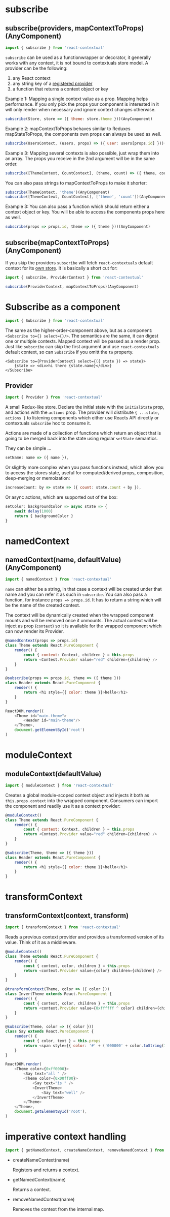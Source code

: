 # subscribe

## subscribe(providers, mapContextToProps)(AnyComponent)

```js
import { subscribe } from 'react-contextual'
```

`subscribe` can be used as a functionwrapper or decorator, it generally works with any context, it is not bound to contextuals store model. A provider can be the following:

1. any React context
2. any string key of a [registered provider](https://github.com/drcmda/react-contextual/blob/master/API.md#namedcontext)
3. a function that returns a context object or key

Example 1: Mapping a single context value as a prop. Mapping helps performance. If you only pick the props your component is interested in it will only render when necessary and ignore context changes otherwise.

```js
subscribe(Store, store => ({ theme: store.theme }))(AnyComponent)
```

Example 2: mapContextToProps behaves similar to Reduxes mapStateToProps, the components own props can always be used as well.

```js
subscribe(UsersContext, (users, props) => ({ user: users[props.id] }))(AnyComponent)
```

Example 3: Mapping several contexts is also possible, just wrap them into an array. The props you receive in the 2nd argument will be in the same order.

```js
subscribe([ThemeContext, CountContext], (theme, count) => ({ theme, count }))(AnyComponent)
```

You can also pass strings to mapContextToProps to make it shorter:

```js
subscribe(ThemeContext, 'theme')(AnyComponent)
subscribe([ThemeContext, CountContext], ['theme', 'count'])(AnyComponent)
```

Example 3: You can also pass a function which should return either a context object or key. You will be able to access the components props here as well.

```js
subscribe(props => props.id, theme => ({ theme }))(AnyComponent)
```

## subscribe(mapContextToProps)(AnyComponent)

If you skip the providers `subscribe` will fetch `react-contextuals` default context for its [own store](https://github.com/drcmda/react-contextual/blob/master/API.md#provider). It is basically a short cut for:

```js
import { subscribe, ProviderContext } from 'react-contextual'

subscribe(ProviderContext, mapContextToProps)(AnyComponent)
```

# Subscribe as a component

```js
import { Subscribe } from 'react-contextual'
```

The same as the higher-order-component above, but as a component: `<Subscribe to={} select={}/>`. The semantics are the same, it can digest one or multiple contexts. Mapped context will be passed as a render prop. Just like `subscribe` can skip the first argument and use `react-contextuals` default context, so can `Subscribe` if you omitt the `to` property.

```
<Subscribe to={ProviderContext} select={({ state }) => state}>
    {state => <div>hi there {state.name}</div>}
</Subscribe>
```

## Provider

```js
import { Provider } from 'react-contextual'
```

A small Redux-like store. Declare the initial state with the `initialState` prop, and actions with the `actions` prop. The provider will distribute `{ ...state, actions }` to listening components which either use Reacts API directly or contextuals `subscribe` hoc to consume it.

Actions are made of a collection of functions which return an object that is going to be merged back into the state using regular `setState` semantics.

They can be simple ...

```js
setName: name => ({ name }),
```

Or slightly more complex when you pass functions instead, which allow you to access the stores state, useful for computed/derived props, composition, deep-merging or memoization:

```js
increaseCount: by => state => ({ count: state.count + by }),
```

Or async actions, which are supported out of the box:

```js
setColor: backgroundColor => async state => {
    await delay(1000)
    return { backgroundColor }
}
```

# namedContext

## namedContext(name, defaultValue)(AnyComponent)

```js
import { namedContext } from 'react-contextual'
```

`name` can either be a string, in that case a context will be created under that name and you can refer it as such in `subscribe`. You can also pass a function, for instance `props => props.id`. It has to return a string which will be the name of the created context.

The context will be dynamically created when the wrapped component mounts and will be removed once it unmounts. The actual context will be inject as prop (`context`) so it is available for the wrapped component which can now render its Provider.

```js
@namedContext(props => props.id)
class Theme extends React.PureComponent {
    render() {
        const { context: Context, children } = this.props
        return <Contest.Provider value="red" children={children} />
    }
}

@subscribe(props => props.id, theme => ({ theme }))
class Header extends React.PureComponent {
    render() {
        return <h1 style={{ color: theme }}>hello</h1>
    }
}

ReactDOM.render((
    <Theme id="main-theme">
        <Header id="main-theme"/>
    </Theme>,
    document.getElementById('root')
)
```

# moduleContext

## moduleContext(defaultValue)

```js
import { moduleContext } from 'react-contextual'
```

Creates a global module-scoped context object and injects it both as `this.props.context` into the wrapped component. Consumers can import the component and readily use it as a context provider:

```js
@moduleContext()
class Theme extends React.PureComponent {
    render() {
        const { context: Context, children } = this.props
        return <Contest.Provider value="red" children={children} />
    }
}

@subscribe(Theme, theme => ({ theme }))
class Header extends React.PureComponent {
    render() {
        return <h1 style={{ color: theme }}>hello</h1>
    }
}
```

# transformContext

## transformContext(context, transform)

```js
import { transformContext } from 'react-contextual'
```

Reads a previous context provider and provides a transformed version of its value. Think of it as a middleware.

```js
@moduleContext()
class Theme extends React.PureComponent {
    render() {
        const { context, color, children } = this.props
        return <context.Provider value={color} children={children} />
    }
}

@transformContext(Theme, color => ({ color }))
class InvertTheme extends React.PureComponent {
    render() {
        const { context, color, children } = this.props
        return <context.Provider value={0xffffff ^ color} children={children} />
    }
}

@subscribe(Theme, color => ({ color }))
class Say extends React.PureComponent {
    render() {
        const { color, text } = this.props
        return <span style={{ color: '#' + ('000000' + color.toString(16)).substr(-6) }}>{text}</span>
    }
}

ReactDOM.render(
    <Theme color={0xff0000}>
        <Say text="all " />
        <Theme color={0x00ff00}>
            <Say text="is " />
            <InvertTheme>
                <Say text="well" />
            </InvertTheme>
        </Theme>
    </Theme>,
    document.getElementById('root'),
)
```

# imperative context handling

```js
import { getNamedContext, createNameContext, removeNamedContext } from 'react-contextual'
```

* createNameContext(name)

    Registers and returns a context.

* getNamedContext(name)

    Returns a context.

* removeNamedContext(name)

    Removes the context from the internal map.

